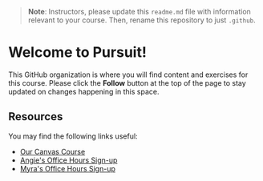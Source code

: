 > **Note**: Instructors, please update this `readme.md` file with information relevant to your course. Then, rename this repository to just `.github`.

# Welcome to Pursuit!

This GitHub organization is where you will find content and exercises for this course. Please click the **Follow** button at the top of the page to stay updated on changes happening in this space.

## Resources

You may find the following links useful:

- [Our Canvas Course](https://pursuit.instructure.com/courses/18)
- [Angie's Office Hours Sign-up](https://calendar.google.com/calendar/u/0/selfsched?sstoken=UUNLM3dGSVE1cVdIfGRlZmF1bHR8ODFmNTMwYWE3NmExOGRmMTNkYTlhYTIyNDZmNTU0ODQ)
- [Myra's Office Hours Sign-up]()
